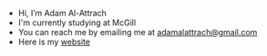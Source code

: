 - Hi, I’m Adam Al-Attrach
- I'm currently studying at McGill
- You can reach me by emailing me at adamalattrach@gmail.com
- Here is my [website](https://aalatt.vercel.app/)
<!---
AdamAlAttrach/AdamAlAttrach is a ✨ special ✨ repository because its `README.md` (this file) appears on your GitHub profile.
You can click the Preview link to take a look at your changes.
--->

